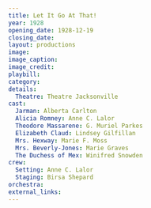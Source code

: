```yaml
---
title: Let It Go At That!
year: 1928
opening_date: 1928-12-19
closing_date:
layout: productions
image:
image_caption:
image_credit:
playbill:
category:
details:
  Theatre: Theatre Jacksonville
cast:
  Jarman: Alberta Carlton
  Alicia Romney: Anne C. Lalor
  Theodore Massarene: G. Muriel Parkes
  Elizabeth Claud: Lindsey Gilfillan
  Mrs. Hexway: Marie F. Moss
  Mrs. Beverly-Jones: Marie Graves
  The Duchess of Mex: Winifred Snowden
crew:
  Setting: Anne C. Lalor
  Staging: Birsa Shepard
orchestra:
external_links:
---
```

